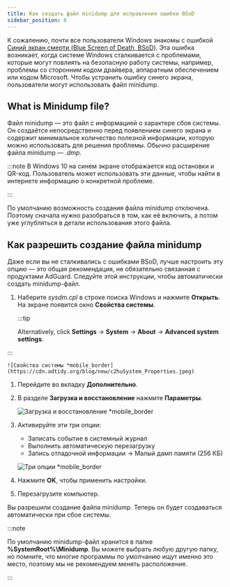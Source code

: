 ```yaml
---
title: Как создать файл minidump для исправления ошибки BSoD
sidebar_position: 8
---
```


К сожалению, почти все пользователи Windows знакомы с ошибкой [Синий экран смерти (Blue Screen of Death, BSoD)](https://en.wikipedia.org/wiki/Blue_screen_of_death). Эта ошибка возникает, когда системе Windows сталкивается с проблемами, которые могут повлиять на безопасную работу системы, например, проблемы со сторонним кодом драйвера, аппаратным обеспечением или кодом Microsoft. Чтобы устранить ошибку синего экрана, пользователи могут использовать файл minidump.

## What is Minidump file?

Файл minidump — это файл с информацией о характере сбоя системы. Он создаётся непосредственно перед появлением синего экрана и содержит минимальное количество полезной информации, которую можно использовать для решения проблемы. Обычно расширение файла minidump — *.dmp*.

:::note
В Windows 10 на синем экране отображается код остановки и QR-код. Пользователь может использовать эти данные, чтобы найти в интернете информацию о конкретной проблеме.

:::

По умолчанию возможность создания файла minidump отключена. Поэтому сначала нужно разобраться в том, как её включить, а потом уже углубляться в детали использования этого файла.

## Как разрешить создание файла minidump

Даже если вы не сталкивались с ошибками BSoD, лучше настроить эту опцию — это общая рекомендация, не обязательно связанная с продуктами AdGuard. Следуйте этой инструкции, чтобы автоматически создать minidump-файл.

 1. Наберите *sysdm.cpl* в строке поиска Windows и нажмите **Открыть**. На экране появится окно **Свойства системы**.

    :::tip

    Alternatively, click **Settings** → **System** → **About** → **Advanced system settings**.


:::

    ![Свойства системы *mobile_border](https://cdn.adtidy.org/blog/new/c2huSystem_Properties.jpeg)

 1. Перейдите во вкладку **Дополнительно**.
 1. В разделе **Загрузка и восстановление** нажмите **Параметры**.

    ![Загрузка и восстановление *mobile_border](https://cdn.adtidy.org/blog/new/1dmybiStartup_and_Recovery.png)

 1. Активируйте эти три опции:

    - Записать событие в системный журнал
    - Выполнить автоматическую перезагрузку
    - Запись отладочной информации → Малый дамп памяти (256 КБ)

    ![Три опции *mobile_border](https://cdn.adtidy.org/blog/new/nmr4eThree_options.png)

 1. Нажмите **OK**, чтобы применить настройки.
 1. Перезагрузите компьютер.

Вы разрешили создание файла minidump. Теперь он будет создаваться автоматически при сбое системы.

:::note

По умолчанию minidump-файл хранится в папке **%SystemRoot%\Minidump**. Вы можете выбрать любую другую папку, но помните, что многие программы по умолчанию ищут именно это место, поэтому мы не рекомендуем менять расположение.

:::
